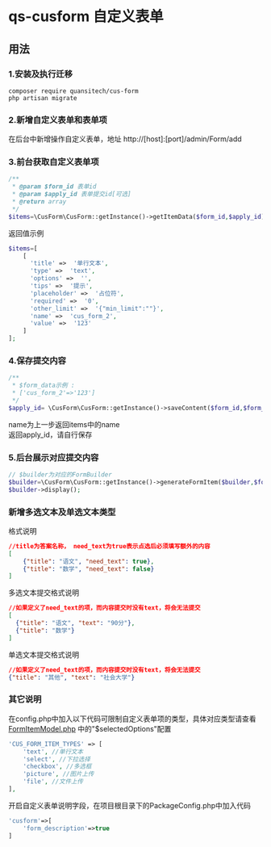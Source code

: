 # qs-cusform 自定义表单

## 用法
### 1.安装及执行迁移
```shell script
composer require quansitech/cus-form
php artisan migrate
```
### 2.新增自定义表单和表单项
在后台中新增操作自定义表单，地址 http://[host]:[port]/admin/Form/add <br>

### 3.前台获取自定义表单项
```php
/**
 * @param $form_id 表单id
 * @param $apply_id 表单提交id[可选]
 * @return array
 */
$items=\CusForm\CusForm::getInstance()->getItemData($form_id,$apply_id);
```
返回值示例
```php
$items=[
    [
      'title' =>  '单行文本',
      'type' =>  'text',
      'options' =>  '', 
      'tips' =>  '提示',
      'placeholder' =>  '占位符', 
      'required' =>  '0',
      'other_limit' =>  '{"min_limit":""}', 
      'name' =>  'cus_form_2',
      'value' =>  '123' 
    ]
];
```

### 4.保存提交内容
```php
/**
 * $form_data示例 :
 * ['cus_form_2'=>'123']
 */
$apply_id= \CusForm\CusForm::getInstance()->saveContent($form_id,$form_data);
```
name为上一步返回items中的name <br>
返回apply_id，请自行保存

### 5.后台展示对应提交内容
```php
// $builder为对应的FormBuilder
$builder=\CusForm\CusForm::getInstance()->generateFormItem($builder,$form_id,$apply_id);
$builder->display();
```

### 新增多选文本及单选文本类型
格式说明
```json
//title为答案名称， need_text为true表示点选后必须填写额外的内容
[
    {"title": "语文", "need_text": true},
    {"title": "数学", "need_text": false}
]
```

多选文本提交格式说明
```json
//如果定义了need_text的项，而内容提交时没有text，将会无法提交
[
  {"title": "语文", "text": "90分"},
  {"title": "数学"}
]
```

单选文本提交格式说明
```json
//如果定义了need_text的项，而内容提交时没有text，将会无法提交
{"title": "其他", "text": "社会大学"}
```

### 其它说明
在config.php中加入以下代码可限制自定义表单项的类型，具体对应类型请查看 [FormItemModel.php](https://github.com/quansitech/qs-cusform/blob/master/src/Model/FormItemModel.php) 中的"$selectedOptions"配置
```php
'CUS_FORM_ITEM_TYPES' => [
    'text', //单行文本
    'select', //下拉选择
    'checkbox', //多选框
    'picture', //图片上传
    'file', //文件上传
],
```

开启自定义表单说明字段，在项目根目录下的PackageConfig.php中加入代码
```php
'cusform'=>[
    'form_description'=>true
]
```
